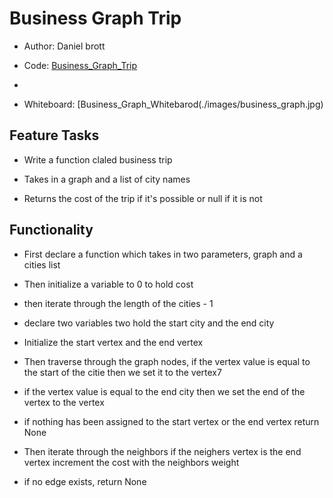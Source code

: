 # Business Graph Trip

- Author: Daniel brott

- Code: [Business_Graph_Trip](../graph_business_trip.py)
- 
- Whiteboard: [Business_Graph_Whitebarod(./images/business_graph.jpg)

## Feature Tasks

- Write a function claled business trip

- Takes in a graph and a list of city names

- Returns the cost of the trip if it's possible or null if it is not

## Functionality

- First declare a function which takes in two parameters, graph and a cities list

- Then initialize a variable to 0 to hold cost

- then iterate through the length of the cities - 1

- declare two variables two hold the start city and the end city

- Initialize the start vertex and the end vertex

- Then traverse through the graph nodes, if the vertex value is equal to the start of the citie then we set it to the vertex7

- if the vertex value is equal to the end city then we set the end of the vertex to the vertex

- if nothing has been assigned to the start vertex or the end vertex return None

- Then iterate through the neighbors if the neighers vertex is the end vertex increment the cost with the neighbors weight

- if no edge exists, return None
